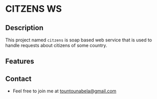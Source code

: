 # CITZENS WS

## Description
This project named ``citzens`` is soap based web service that is used
to handle requests about citizens of some country.

## Features

## Contact
- Feel free to join me at [tountounabela@gmail.com](mailto://tountounabela@gmail.com)